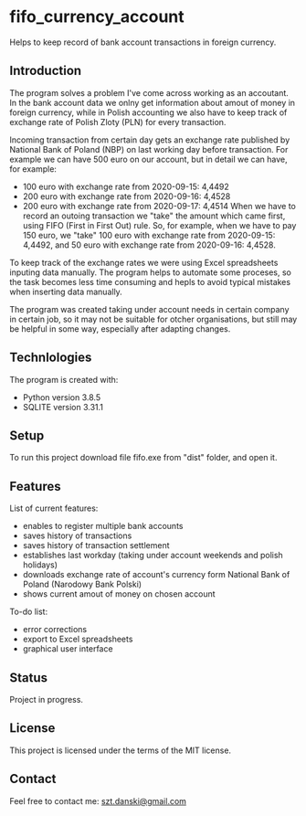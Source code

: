 # fifo_currency_account
Helps to keep record of bank account transactions in foreign currency. 

## Introduction
The program solves a problem I've come across working as an accoutant. In the bank account data we onlny get information about amout of money in foreign currency, while in Polish accounting we also have to keep track of exchange rate of Polish Zloty (PLN) for every transaction. 

Incoming transaction from certain day gets an exchange rate published by National Bank of Poland (NBP) on last working day before transaction. For example we can have 500 euro on our account, but in detail we can have, for example:
- 100 euro with exchange rate from 2020-09-15: 4,4492
- 200 euro with exchange rate from 2020-09-16: 4,4528
- 200 euro with exchange rate from 2020-09-17: 4,4514
When we have to record an outoing transaction we "take" the amount which came first, using FIFO (First in First Out) rule. So, for example, when we have to pay 150 euro, we "take" 100 euro with exchange rate from 2020-09-15: 4,4492, and 50 euro with exchange rate from 2020-09-16: 4,4528. 

To keep track of the exchange rates we were using Excel spreadsheets inputing data manually. The program helps to automate some proceses, so the task becomes less time consuming and hepls to avoid typical mistakes when inserting data manually. 

The program was created taking under account needs in certain company in certain job, so it may not be suitable for otcher organisations, but still may be helpful in some way, especially after adapting changes.

## Technlologies

The program is created with:
- Python version 3.8.5
- SQLITE version 3.31.1

## Setup

To run this project download file fifo.exe from "dist" folder, and open it. 

## Features

List of current features: 

- enables to register multiple bank accounts
- saves history of transactions
- saves history of transaction settlement
- establishes last workday (taking under account weekends and polish holidays)
- downloads exchange rate of account's currency form National Bank of Poland (Narodowy Bank Polski)
- shows current amout of money on chosen account

To-do list:

- error corrections
- export to Excel spreadsheets
- graphical user interface

## Status

Project in progress. 

## License

This project is licensed under the terms of the MIT license.  

## Contact

Feel free to contact me: szt.danski@gmail.com


